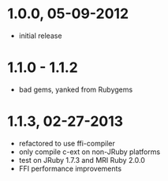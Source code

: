 # 1.0.0, 05-09-2012
- initial release

# 1.1.0 - 1.1.2
- bad gems, yanked from Rubygems

# 1.1.3, 02-27-2013
- refactored to use ffi-compiler 
- only compile c-ext on non-JRuby platforms
- test on JRuby 1.7.3 and MRI Ruby 2.0.0
- FFI performance improvements
